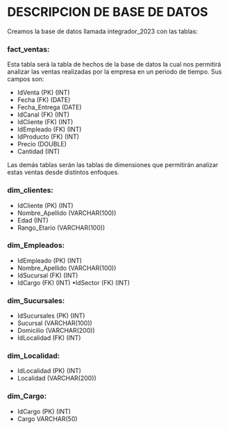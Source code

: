 # DESCRIPCION DE BASE DE DATOS

Creamos la base de datos llamada integrador_2023 con las tablas:

### fact_ventas:  
Esta tabla será la tabla de hechos de la base de datos la cual nos permitirá analizar las ventas realizadas por la empresa en un periodo de tiempo. Sus campos son:

* IdVenta (PK) (INT)
* Fecha (FK) (DATE)
* Fecha_Entrega (DATE)
* IdCanal (FK) (INT)
* IdCliente (FK) (INT)
* IdEmpleado (FK) (INT)
* IdProducto (FK) (INT)
* Precio (DOUBLE)
* Cantidad (INT)

Las demás tablas serán las tablas de dimensiones que permitirán analizar estas ventas desde distintos enfoques.

### dim_clientes:

* IdCliente (PK) (INT)
* Nombre_Apellido (VARCHAR(100))
* Edad (INT)
* Rango_Etario (VARCHAR(100))

### dim_Empleados:

* IdEmpleado (PK) (INT)
* Nombre_Apellido (VARCHAR(100))
* IdSucursal (FK) (INT)
* IdCargo (FK) (INT)
•IdSector (FK) (INT)

### dim_Sucursales:

* IdSucursales (PK) (INT)
* Sucursal (VARCHAR(100))
* Domicilio (VARCHAR(200))
* IdLocalidad (FK) (INT)

### dim_Localidad:

* IdLocalidad (PK) (INT)
* Localidad (VARCHAR(200))

### dim_Cargo:

* IdCargo (PK) (INT)
* Cargo VARCHAR(50)
